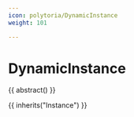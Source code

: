 ```yaml
---
icon: polytoria/DynamicInstance
weight: 101

---
```


# DynamicInstance

{{ abstract() }}

{{ inherits("Instance") }}
